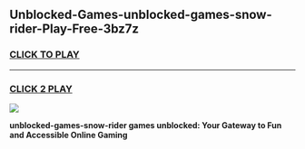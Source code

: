 
## Unblocked-Games-unblocked-games-snow-rider-Play-Free-3bz7z
<h3>
<a href="https://premium76.site?title=unblocked-games-snow-rider&ref=10A">CLICK TO PLAY</a></h3>
<hr>

<h3>
<a href="https://premium76.site?title=unblocked-games-snow-rider&ref=10A">CLICK 2 PLAY</a>
  
</h3>

<a href="https://premium76.site?title=unblocked-games-snow-rider&ref=10A"><img src="https://clearcache.store/games.png"></a>


**unblocked-games-snow-rider games unblocked: Your Gateway to Fun and Accessible Online Gaming**
